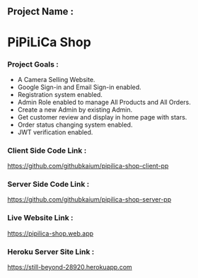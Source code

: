 ## Project Name :
# PiPiLiCa Shop

### Project Goals :
* A Camera Selling Website.
* Google Sign-in and Email Sign-in enabled.
* Registration system enabled.
* Admin Role enabled to manage All Products and All Orders.
* Create a new Admin by existing Admin.
* Get customer review and display in home page with stars.
* Order status changing system enabled.
* JWT verification enabled.

### Client Side Code Link :
https://github.com/githubkaium/pipilica-shop-client-pp

### Server Side Code Link :
https://github.com/githubkaium/pipilica-shop-server-pp

### Live Website Link :
https://pipilica-shop.web.app

### Heroku Server Site Link :
https://still-beyond-28920.herokuapp.com

